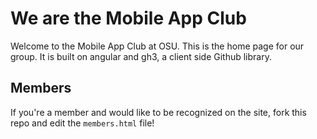 # We are the Mobile App Club

Welcome to the Mobile App Club at OSU. This is the home page for our group. It is built on angular and gh3, a client side Github library.

## Members
If you're a member and would like to be recognized on the site, fork this repo and edit the `members.html` file! 
